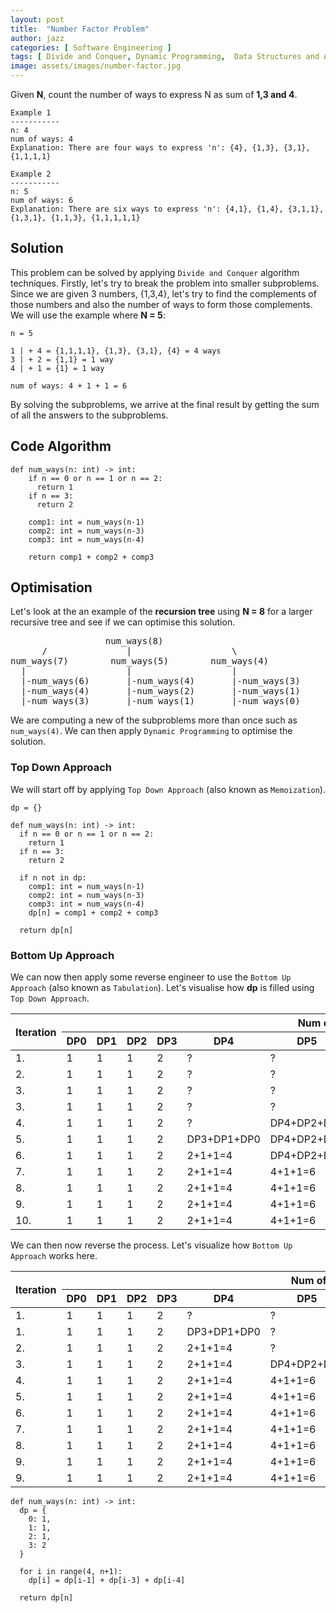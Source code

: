 ```yaml
---
layout: post
title:  "Number Factor Problem"
author: jazz
categories: [ Software Engineering ]
tags: [ Divide and Conquer, Dynamic Programming,  Data Structures and Algorithm ]
image: assets/images/number-factor.jpg
---
```


Given **N**, count the number of ways to express N as sum of **1,3 and 4**.

```text
Example 1
-----------
n: 4
num of ways: 4
Explanation: There are four ways to express 'n': {4}, {1,3}, {3,1}, {1,1,1,1}
```

```text
Example 2
-----------
n: 5
num of ways: 6
Explanation: There are six ways to express 'n': {4,1}, {1,4}, {3,1,1}, {1,3,1}, {1,1,3}, {1,1,1,1,1}
```

## Solution

This problem can be solved by applying `Divide and Conquer` algorithm techniques. Firstly, let's try to break the problem into smaller subproblems. Since we are given 3 numbers, {1,3,4}, let's try to find the complements of those numbers and also the number of ways to form those complements. We will use the example where **N = 5**:

```text
n = 5

1 | + 4 = {1,1,1,1}, {1,3}, {3,1}, {4} = 4 ways
3 | + 2 = {1,1} = 1 way
4 | + 1 = {1} = 1 way

num of ways: 4 + 1 + 1 = 6
```

By solving the subproblems, we arrive at the final result by getting the sum of all the answers to the subproblems.

## Code Algorithm

```py3
def num_ways(n: int) -> int:
    if n == 0 or n == 1 or n == 2:
      return 1
    if n == 3:
      return 2

    comp1: int = num_ways(n-1)
    comp2: int = num_ways(n-3)
    comp3: int = num_ways(n-4)

    return comp1 + comp2 + comp3
```

## Optimisation

Let's look at the an example of the **recursion tree** using **N = 8** for a larger recursive tree and see if we can optimise this solution.

<pre class="p-5 text-white bg-dark">
                  num_ways(8)
      /               |                   \
num_ways(7)        num_ways(5)        num_ways(4)
  |                   |                   |
  |-num_ways(6)       |-num_ways(4)       |-num_ways(3)
  |-num_ways(4)       |-num_ways(2)       |-num_ways(1)
  |-num_ways(3)       |-num_ways(1)       |-num_ways(0)
</pre>

We are computing a new of the subproblems more than once such as `num_ways(4)`. We can then apply `Dynamic Programming` to optimise the solution.

### Top Down Approach

We will start off by applying `Top Down Approach` (also known as `Memoization`).

```py3
dp = {}

def num_ways(n: int) -> int:
  if n == 0 or n == 1 or n == 2:
    return 1
  if n == 3:
    return 2

  if n not in dp:
    comp1: int = num_ways(n-1)
    comp2: int = num_ways(n-3)
    comp3: int = num_ways(n-4)
    dp[n] = comp1 + comp2 + comp3

  return dp[n]
```

### Bottom Up Approach

We can now then apply some reverse engineer to use the `Bottom Up Approach` (also known as `Tabulation`). Let's visualise how **dp** is filled using `Top Down Approach`.

<div class="table-responsive">
  <table class="table table-dark table-striped table-sm table-bordered">
    <thead>
      <tr>
        <th rowspan="2">Iteration</th>
        <th colspan="9">Num of ways</th>
      </tr>
      <tr>
        <th>DP0</th>
        <th>DP1</th>
        <th>DP2</th>
        <th>DP3</th>
        <th>DP4</th>
        <th>DP5</th>
        <th>DP6</th>
        <th>DP7</th>
        <th>DP8</th>
      </tr>
    </thead>
    <tbody>
      <tr>
        <td>1.</td>
        <td>1</td>
        <td>1</td>
        <td>1</td>
        <td>2</td>
        <td class="bg-danger">?</td>
        <td class="bg-danger">?</td>
        <td class="bg-danger">?</td>
        <td class="bg-danger">?</td>
        <td class="bg-danger">?</td>
      </tr>
      <tr>
        <td>2.</td>
        <td>1</td>
        <td>1</td>
        <td>1</td>
        <td>2</td>
        <td class="bg-danger">?</td>
        <td class="bg-danger">?</td>
        <td class="bg-danger">?</td>
        <td class="bg-danger">?</td>
        <td class="bg-warning">DP7+DP5+DP4</td>
      </tr>
      <tr>
        <td>3.</td>
        <td>1</td>
        <td>1</td>
        <td>1</td>
        <td>2</td>
        <td class="bg-danger">?</td>
        <td class="bg-danger">?</td>
        <td class="bg-danger">?</td>
        <td class="bg-warning">DP6+DP4+DP3</td>
        <td class="bg-warning">DP7+DP5+DP4</td>
      </tr>
      <tr>
        <td>3.</td>
        <td>1</td>
        <td>1</td>
        <td>1</td>
        <td>2</td>
        <td class="bg-danger">?</td>
        <td class="bg-danger">?</td>
        <td class="bg-warning">DP5+DP3+DP2</td>
        <td class="bg-warning">DP6+DP4+DP3</td>
        <td class="bg-warning">DP7+DP5+DP4</td>
      </tr>
      <tr>
        <td>4.</td>
        <td>1</td>
        <td>1</td>
        <td>1</td>
        <td>2</td>
        <td class="bg-danger">?</td>
        <td class="bg-warning">DP4+DP2+DP1</td>
        <td class="bg-warning">DP5+DP3+DP2</td>
        <td class="bg-warning">DP6+DP4+DP3</td>
        <td class="bg-warning">DP7+DP5+DP4</td>
      </tr>
      <tr>
        <td>5.</td>
        <td>1</td>
        <td>1</td>
        <td>1</td>
        <td>2</td>
        <td class="bg-warning">DP3+DP1+DP0</td>
        <td class="bg-warning">DP4+DP2+DP1</td>
        <td class="bg-warning">DP5+DP3+DP2</td>
        <td class="bg-warning">DP6+DP4+DP3</td>
        <td class="bg-warning">DP7+DP5+DP4</td>
      </tr>
      <tr>
        <td>6.</td>
        <td>1</td>
        <td>1</td>
        <td>1</td>
        <td>2</td>
        <td class="bg-success">2+1+1=4</td>
        <td class="bg-warning">DP4+DP2+DP1</td>
        <td class="bg-warning">DP5+DP3+DP2</td>
        <td class="bg-warning">DP6+DP4+DP3</td>
        <td class="bg-warning">DP7+DP5+DP4</td>
      </tr>
      <tr>
        <td>7.</td>
        <td>1</td>
        <td>1</td>
        <td>1</td>
        <td>2</td>
        <td class="bg-success">2+1+1=4</td>
        <td class="bg-success">4+1+1=6</td>
        <td class="bg-warning">DP5+DP3+DP2</td>
        <td class="bg-warning">DP6+DP4+DP3</td>
        <td class="bg-warning">DP7+DP5+DP4</td>
      </tr>
      <tr>
        <td>8.</td>
        <td>1</td>
        <td>1</td>
        <td>1</td>
        <td>2</td>
        <td class="bg-success">2+1+1=4</td>
        <td class="bg-success">4+1+1=6</td>
        <td class="bg-success">6+2+1=9</td>
        <td class="bg-warning">DP6+DP4+DP3</td>
        <td class="bg-warning">DP7+DP5+DP4</td>
      </tr>
      <tr>
        <td>9.</td>
        <td>1</td>
        <td>1</td>
        <td>1</td>
        <td>2</td>
        <td class="bg-success">2+1+1=4</td>
        <td class="bg-success">4+1+1=6</td>
        <td class="bg-success">6+2+1=9</td>
        <td class="bg-success">9+4+2=15</td>
        <td class="bg-warning">DP7+DP5+DP4</td>
      </tr>
      <tr>
        <td>10.</td>
        <td>1</td>
        <td>1</td>
        <td>1</td>
        <td>2</td>
        <td class="bg-success">2+1+1=4</td>
        <td class="bg-success">4+1+1=6</td>
        <td class="bg-success">6+2+1=9</td>
        <td class="bg-success">9+4+2=15</td>
        <td class="bg-success">15+6+4=25</td>
      </tr>
    </tbody>
  </table>
</div>

We can then now reverse the process. Let's visualize how `Bottom Up Approach` works here.

<div class="table-responsive">
  <table class="table table-dark table-striped table-sm table-bordered">
    <thead>
      <tr>
        <th rowspan="2">Iteration</th>
        <th colspan="9">Num of ways</th>
      </tr>
      <tr>
        <th>DP0</th>
        <th>DP1</th>
        <th>DP2</th>
        <th>DP3</th>
        <th>DP4</th>
        <th>DP5</th>
        <th>DP6</th>
        <th>DP7</th>
        <th>DP8</th>
      </tr>
    </thead>
    <tbody>
      <tr>
        <td>1.</td>
        <td>1</td>
        <td>1</td>
        <td>1</td>
        <td>2</td>
        <td class="bg-danger">?</td>
        <td class="bg-danger">?</td>
        <td class="bg-danger">?</td>
        <td class="bg-danger">?</td>
        <td class="bg-danger">?</td>
      </tr>
      <tr>
        <td>1.</td>
        <td>1</td>
        <td>1</td>
        <td>1</td>
        <td>2</td>
        <td class="bg-warning">DP3+DP1+DP0</td>
        <td class="bg-danger">?</td>
        <td class="bg-danger">?</td>
        <td class="bg-danger">?</td>
        <td class="bg-danger">?</td>
      </tr>
      <tr>
        <td>2.</td>
        <td>1</td>
        <td>1</td>
        <td>1</td>
        <td>2</td>
        <td class="bg-success">2+1+1=4</td>
        <td class="bg-danger">?</td>
        <td class="bg-danger">?</td>
        <td class="bg-danger">?</td>
        <td class="bg-danger">?</td>
      </tr>
      <tr>
        <td>3.</td>
        <td>1</td>
        <td>1</td>
        <td>1</td>
        <td>2</td>
        <td class="bg-success">2+1+1=4</td>
        <td class="bg-warning">DP4+DP2+DP1</td>
        <td class="bg-danger">?</td>
        <td class="bg-danger">?</td>
        <td class="bg-danger">?</td>
      </tr>
      <tr>
        <td>4.</td>
        <td>1</td>
        <td>1</td>
        <td>1</td>
        <td>2</td>
        <td class="bg-success">2+1+1=4</td>
        <td class="bg-success">4+1+1=6</td>
        <td class="bg-danger">?</td>
        <td class="bg-danger">?</td>
        <td class="bg-danger">?</td>
      </tr>
      <tr>
        <td>5.</td>
        <td>1</td>
        <td>1</td>
        <td>1</td>
        <td>2</td>
        <td class="bg-success">2+1+1=4</td>
        <td class="bg-success">4+1+1=6</td>
        <td class="bg-warning">DP5+DP3+DP2</td>
        <td class="bg-danger">?</td>
        <td class="bg-danger">?</td>
      </tr>
      <tr>
        <td>6.</td>
        <td>1</td>
        <td>1</td>
        <td>1</td>
        <td>2</td>
        <td class="bg-success">2+1+1=4</td>
        <td class="bg-success">4+1+1=6</td>
        <td class="bg-success">6+2+1=9</td>
        <td class="bg-danger">?</td>
        <td class="bg-danger">?</td>
      </tr>
      <tr>
        <td>7.</td>
        <td>1</td>
        <td>1</td>
        <td>1</td>
        <td>2</td>
        <td class="bg-success">2+1+1=4</td>
        <td class="bg-success">4+1+1=6</td>
        <td class="bg-success">6+2+1=9</td>
        <td class="bg-warning">DP6+DP4+DP3</td>
        <td class="bg-danger">?</td>
      </tr>
      <tr>
        <td>8.</td>
        <td>1</td>
        <td>1</td>
        <td>1</td>
        <td>2</td>
        <td class="bg-success">2+1+1=4</td>
        <td class="bg-success">4+1+1=6</td>
        <td class="bg-success">6+2+1=9</td>
        <td class="bg-success">9+4+2=15</td>
        <td class="bg-danger">?</td>
      </tr>
      <tr>
        <td>9.</td>
        <td>1</td>
        <td>1</td>
        <td>1</td>
        <td>2</td>
        <td class="bg-success">2+1+1=4</td>
        <td class="bg-success">4+1+1=6</td>
        <td class="bg-success">6+2+1=9</td>
        <td class="bg-success">9+4+2=15</td>
        <td class="bg-warning">DP7+DP5+4</td>
      </tr>
      <tr>
        <td>9.</td>
        <td>1</td>
        <td>1</td>
        <td>1</td>
        <td>2</td>
        <td class="bg-success">2+1+1=4</td>
        <td class="bg-success">4+1+1=6</td>
        <td class="bg-success">6+2+1=9</td>
        <td class="bg-success">9+4+2=15</td>
        <td class="bg-success">15+6+4=25</td>
      </tr>
    </tbody>
  </table>
</div>

```py3
def num_ways(n: int) -> int:
  dp = {
    0: 1,
    1: 1,
    2: 1,
    3: 2
  }

  for i in range(4, n+1):
    dp[i] = dp[i-1] + dp[i-3] + dp[i-4]

  return dp[n]
```
